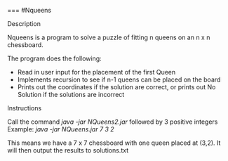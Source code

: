 ===
#Nqueens

Description

Nqueens is a program to solve a puzzle of fitting n queens on an n x n chessboard.

The program does the following: 
- Read in user input for the placement of the first Queen
- Implements recursion to see if n-1 queens can be placed on the board
- Prints out the coordinates if the solution are correct, or prints out No Solution if the solutions are incorrect

Instructions

Call the command _java -jar NQueens2.jar_ followed by 3 positive integers
Example:
_java -jar NQueens.jar 7 3 2_

This means we have a 7 x 7 chessboard with one queen placed at (3,2). It will then output the results to solutions.txt
